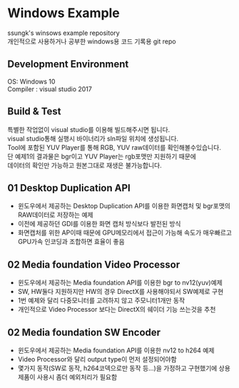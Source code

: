 # Windows Example
ssungk's winsows example repository  
개인적으로 사용하거나 공부한 windows용 코드 기록용 git repo


## Development Environment
OS: Windows 10  
Compiler : visual studio 2017

## Build & Test
특별한 작업없이 visual studio를 이용해 빌드해주시면 됩니다.  
visual studio통해 실행시 바이너리가 sln파일 위치에 생성됩니다.   
Tool에 포함된 YUV Player를 통해 RGB, YUV raw데이터를 확인해볼수있습니다.  
단 예제1의 결과물은 bgr이고 YUV Player는 rgb포맷만 지원하기 때문에  
데이터의 확인만 가능하고 원본그대로 재생은 불가능합니다.   


## 01 Desktop Duplication API
* 윈도우에서 제공하는 Desktop Duplication API를 이용한 화면캡처 및 bgr포맷의 RAW데이터로 저장하는 예제
* 이전에 제공하던 GDI를 이용한 화면 캡처 방식보다 발전된 방식
* 화면캡처를 위한 AP이때 때문에 GPU메모리에서 접근이 가능해 속도가 매우빠르고 GPU가속 인코딩과 조합하면 효율이 좋음

## 02 Media foundation Video Processor
* 윈도우에서 제공하는 Media foundation API를 이용한 bgr to nv12(yuv)예제
* SW, HW둘다 지원하지만 HW의 경우 DirectX를 사용해야되서 SW예제로 구현
* 1번 예제와 달리 다중모니터를 고려하지 않고 주모니터1개만 동작
* 개인적으로 Video Processor 보다는 DirectX의 쉐이더 기능 쓰는것을 추천

## 02 Media foundation SW Encoder
* 윈도우에서 제공하는 Media foundation API를 이용한 nv12 to h264 예제
* Video Processor와 달리 output type이 먼저 설정되어야함
* 몇가지 동작(SW로 동작, h264코덱으로만 동작 등...)을 가정하고 구현했기에 상용제품이 사용시 좀더 예외처리가 필요함

